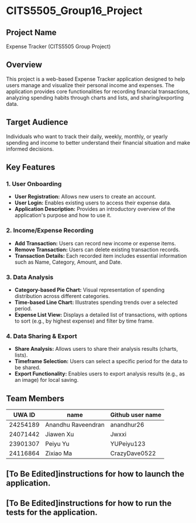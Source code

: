 # CITS5505_Group16_Project



## Project Name
Expense Tracker (CITS5505 Group Project)

## Overview
This project is a web-based Expense Tracker application designed to help users manage and visualize their personal income and expenses. The application provides core functionalities for recording financial transactions, analyzing spending habits through charts and lists, and sharing/exporting data.

## Target Audience
Individuals who want to track their daily, weekly, monthly, or yearly spending and income to better understand their financial situation and make informed decisions.

## Key Features

### 1. User Onboarding
* **User Registration:** Allows new users to create an account.
* **User Login:** Enables existing users to access their expense data.
* **Application Description:** Provides an introductory overview of the application's purpose and how to use it.

### 2. Income/Expense Recording
* **Add Transaction:** Users can record new income or expense items.
* **Remove Transaction:** Users can delete existing transaction records.
* **Transaction Details:** Each recorded item includes essential information such as Name, Category, Amount, and Date.

### 3. Data Analysis
* **Category-based Pie Chart:** Visual representation of spending distribution across different categories.
* **Time-based Line Chart:** Illustrates spending trends over a selected period.
* **Expense List View:** Displays a detailed list of transactions, with options to sort (e.g., by highest expense) and filter by time frame.

### 4. Data Sharing & Export
* **Share Analysis:** Allows users to share their analysis results (charts, lists).
* **Timeframe Selection:** Users can select a specific period for the data to be shared.
* **Export Functionality:** Enables users to export analysis results (e.g., as an image) for local saving.


## Team Members

| UWA ID    | name              | Github user name |
|-----------|-------------------|------------------|
| 24254189  | Anandhu Raveendran| anandhur26       |
| 24071442  | Jiawen Xu         | Jwxxi            |
| 23901307  | Peiyu Yu          | YUPeiyu123       |
| 24116864  | Zixiao Ma         | CrazyDave0522    |

##  [To Be Edited]instructions for how to launch the application.
## [To Be Edited]instructions for how to run the tests for the application.
